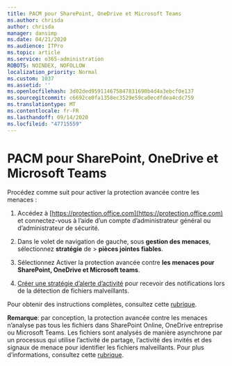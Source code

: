 ```yaml
---
title: PACM pour SharePoint, OneDrive et Microsoft Teams
ms.author: chrisda
author: chrisda
manager: dansimp
ms.date: 04/21/2020
ms.audience: ITPro
ms.topic: article
ms.service: o365-administration
ROBOTS: NOINDEX, NOFOLLOW
localization_priority: Normal
ms.custom: 1037
ms.assetid: ''
ms.openlocfilehash: 3d02ded959114675847831690b4d4a3ebcf0e137
ms.sourcegitcommit: c6692ce0fa1358ec3529e59ca0ecdfdea4cdc759
ms.translationtype: MT
ms.contentlocale: fr-FR
ms.lasthandoff: 09/14/2020
ms.locfileid: "47715559"
---
```

# <a name="atp-for-sharepoint-onedrive-and-microsoft-teams"></a>PACM pour SharePoint, OneDrive et Microsoft Teams

Procédez comme suit pour activer la protection avancée contre les menaces :

1. Accédez à [https://protection.office.com](https://protection.office.com) et connectez-vous à l’aide d’un compte d’administrateur général ou d’administrateur de sécurité.

2. Dans le volet de navigation de gauche, sous **gestion des menaces**, sélectionnez **stratégie** de \> **pièces jointes fiables**.

3. Sélectionnez Activer la protection avancée contre **les menaces pour SharePoint, OneDrive et Microsoft teams**.

4. [Créer une stratégie d’alerte d’activité](https://docs.microsoft.com/microsoft-365/compliance/create-activity-alerts) pour recevoir des notifications lors de la détection de fichiers malveillants.

Pour obtenir des instructions complètes, consultez cette [rubrique](https://docs.microsoft.com/microsoft-365/security/office-365-security/turn-on-atp-for-spo-odb-and-teams).

**Remarque**: par conception, la protection avancée contre les menaces n’analyse pas tous les fichiers dans SharePoint Online, OneDrive entreprise ou Microsoft Teams. Les fichiers sont analysés de manière asynchrone par un processus qui utilise l’activité de partage, l’activité des invités et des signaux de menace pour identifier les fichiers malveillants. Pour plus d’informations, consultez cette [rubrique](https://docs.microsoft.com/microsoft-365/security/office-365-security/atp-for-spo-odb-and-teams).

